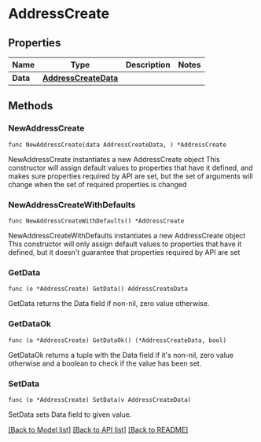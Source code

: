 # AddressCreate

## Properties

Name | Type | Description | Notes
------------ | ------------- | ------------- | -------------
**Data** | [**AddressCreateData**](AddressCreateData.md) |  | 

## Methods

### NewAddressCreate

`func NewAddressCreate(data AddressCreateData, ) *AddressCreate`

NewAddressCreate instantiates a new AddressCreate object
This constructor will assign default values to properties that have it defined,
and makes sure properties required by API are set, but the set of arguments
will change when the set of required properties is changed

### NewAddressCreateWithDefaults

`func NewAddressCreateWithDefaults() *AddressCreate`

NewAddressCreateWithDefaults instantiates a new AddressCreate object
This constructor will only assign default values to properties that have it defined,
but it doesn't guarantee that properties required by API are set

### GetData

`func (o *AddressCreate) GetData() AddressCreateData`

GetData returns the Data field if non-nil, zero value otherwise.

### GetDataOk

`func (o *AddressCreate) GetDataOk() (*AddressCreateData, bool)`

GetDataOk returns a tuple with the Data field if it's non-nil, zero value otherwise
and a boolean to check if the value has been set.

### SetData

`func (o *AddressCreate) SetData(v AddressCreateData)`

SetData sets Data field to given value.



[[Back to Model list]](../README.md#documentation-for-models) [[Back to API list]](../README.md#documentation-for-api-endpoints) [[Back to README]](../README.md)


